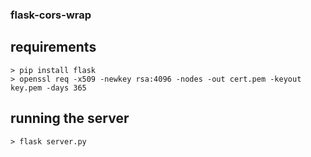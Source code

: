 ### flask-cors-wrap

## requirements

```
> pip install flask
> openssl req -x509 -newkey rsa:4096 -nodes -out cert.pem -keyout key.pem -days 365
```

## running the server

```
> flask server.py
```